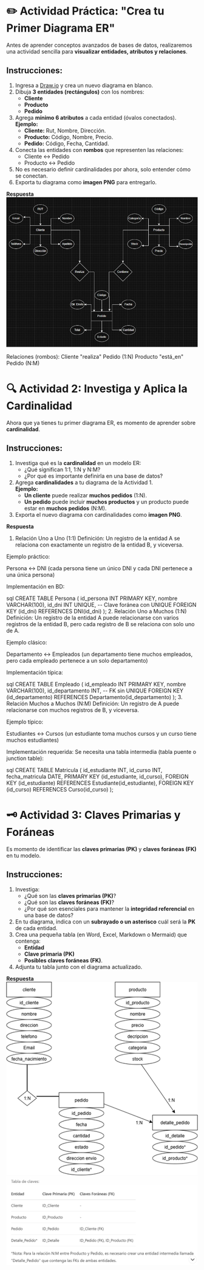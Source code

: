 # ✏️ Actividad Práctica: "Crea tu Primer Diagrama ER"

Antes de aprender conceptos avanzados de bases de datos, realizaremos una actividad sencilla para **visualizar entidades, atributos y relaciones**.

## **Instrucciones:**

1. Ingresa a [Draw.io](https://app.diagrams.net/) y crea un nuevo diagrama en blanco.
2. Dibuja **3 entidades (rectángulos)** con los nombres:
   - **Cliente**
   - **Producto**
   - **Pedido**
3. Agrega **mínimo 6 atributos** a cada entidad (óvalos conectados).  
   **Ejemplo:**
   - **Cliente:** Rut, Nombre, Dirección.
   - **Producto:** Código, Nombre, Precio.
   - **Pedido:** Código, Fecha, Cantidad.
4. Conecta las entidades con **rombos** que representen las relaciones:
   - Cliente ↔ Pedido
   - Producto ↔ Pedido
5. No es necesario definir cardinalidades por ahora, solo entender cómo se conectan.
6. Exporta tu diagrama como **imagen PNG** para entregarlo.

**Respuesta**
![Diagrama ER](imag/diagrama_ER.jpeg)

Relaciones (rombos):
Cliente "realiza" Pedido (1:N)
Producto "está_en" Pedido (N:M)


# 🔍 Actividad 2: Investiga y Aplica la Cardinalidad

Ahora que ya tienes tu primer diagrama ER, es momento de aprender sobre **cardinalidad**.

## **Instrucciones:**

1. Investiga qué es la **cardinalidad** en un modelo ER:
   - ¿Qué significan 1:1, 1:N y N:M?
   - ¿Por qué es importante definirla en una base de datos?
2. Agrega **cardinalidades** a tu diagrama de la Actividad 1.  
   **Ejemplo:**
   - **Un cliente** puede realizar **muchos pedidos** (1:N).
   - **Un pedido** puede incluir **muchos productos** y un producto puede estar en **muchos pedidos** (N:M).
3. Exporta el nuevo diagrama con cardinalidades como **imagen PNG**.

**Respuesta**
1. Relación Uno a Uno (1:1)
Definición: Un registro de la entidad A se relaciona con exactamente un registro de la entidad B, y viceversa.

Ejemplo práctico:

Persona ↔ DNI (cada persona tiene un único DNI y cada DNI pertenece a una única persona)

Implementación en BD:

sql
CREATE TABLE Persona (
    id_persona INT PRIMARY KEY,
    nombre VARCHAR(100),
    id_dni INT UNIQUE,  -- Clave foránea con UNIQUE
    FOREIGN KEY (id_dni) REFERENCES DNI(id_dni)
);
2. Relación Uno a Muchos (1:N)
Definición: Un registro de la entidad A puede relacionarse con varios registros de la entidad B, pero cada registro de B se relaciona con solo uno de A.

Ejemplo clásico:

Departamento ↔ Empleados (un departamento tiene muchos empleados, pero cada empleado pertenece a un solo departamento)

Implementación típica:

sql
CREATE TABLE Empleado (
    id_empleado INT PRIMARY KEY,
    nombre VARCHAR(100),
    id_departamento INT,  -- FK sin UNIQUE
    FOREIGN KEY (id_departamento) REFERENCES Departamento(id_departamento)
);
3. Relación Muchos a Muchos (N:M)
Definición: Un registro de A puede relacionarse con muchos registros de B, y viceversa.

Ejemplo típico:

Estudiantes ↔ Cursos (un estudiante toma muchos cursos y un curso tiene muchos estudiantes)

Implementación requerida:
Se necesita una tabla intermedia (tabla puente o junction table):

sql
CREATE TABLE Matricula (
    id_estudiante INT,
    id_curso INT,
    fecha_matricula DATE,
    PRIMARY KEY (id_estudiante, id_curso),
    FOREIGN KEY (id_estudiante) REFERENCES Estudiante(id_estudiante),
    FOREIGN KEY (id_curso) REFERENCES Curso(id_curso)
);

# 🗝 Actividad 3: Claves Primarias y Foráneas

Es momento de identificar las **claves primarias (PK)** y **claves foráneas (FK)** en tu modelo.

## **Instrucciones:**

1. Investiga:
   - ¿Qué son las **claves primarias (PK)**?
   - ¿Qué son las **claves foráneas (FK)**?
   - ¿Por qué son esenciales para mantener la **integridad referencial** en una base de datos?
2. En tu diagrama, indica con un **subrayado o un asterisco** cuál será la **PK** de cada entidad.
3. Crea una pequeña tabla (en Word, Excel, Markdown o Mermaid) que contenga:
   - **Entidad**
   - **Clave primaria (PK)**
   - **Posibles claves foráneas (FK)**.
4. Adjunta tu tabla junto con el diagrama actualizado.

**Respuesta**
![diagrama con llaves ](imag/Diagrama_ERPF.png)
![llaves foraneas y primarias ](imag/cuadro_llaves_ER.png)
